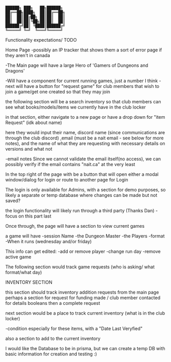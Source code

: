 ```
██████╗ ███╗   ██╗██████╗ 
██╔══██╗████╗  ██║██╔══██╗
██║  ██║██╔██╗ ██║██║  ██║
██║  ██║██║╚██╗██║██║  ██║
██████╔╝██║ ╚████║██████╔╝
╚═════╝ ╚═╝  ╚═══╝╚═════╝ 
```
Functionality expectations/ TODO

Home Page
-possibly an IP tracker that shows them a sort of error page if they aren't in canada

-The Main page will have a large Hero of 'Gamers of Dungeons and Dragons'

-Will have a component for current running games, just a number I think
-next will have a button for "request game" for club members that wish to join a game/get one created so that they may join

the following section will be a search inventory so that club members can see what books/models/items we currently have in the club locker

in that section, either navigate to a new page or have a drop down for "item Request" (idk about name)

here they would input their name, discord name (since communications are through the club discord) ,email (must be a nait email - see below for more notes), and the name of what they are requesting with necessary details on versions and what not

-email notes 
    Since we cannot validate the email itself(no access), we can possibly verify if the email contains "nait.ca" at the very least


In the top right of the page with be a button that will open either a modal window/dialog for login or route to another page for Login

The login is only available for Admins, with a section for demo purposes, so likely a separate or temp database where changes can be made but not saved?

the login functionality will likely run through a third party (Thanks Dan) - focus on this part last

Once through, the page will have a section to view current games

a game will have 
 -session Name
 -the Dungeon Master
 -the Players
 -format
 -When it runs (wednesday and/or friday)

This info can get edited:
-add or remove player
-change run day
-remove active game

The following section would track game requests (who is asking/ what format/what day)

INVENTORY SECTION

this section should track inventory addition requests from the main page
perhaps a section for request for funding made / club member contacted for details booleans 
then a complete request

next section would be a place to track current inventory (what is in the club locker)

-condition especially for these items, with a "Date Last Veryfied"

also a section to add to the current inventory

I would like the Database to be in prisma, but we can create a temp DB with basic information for creation and testing :)

